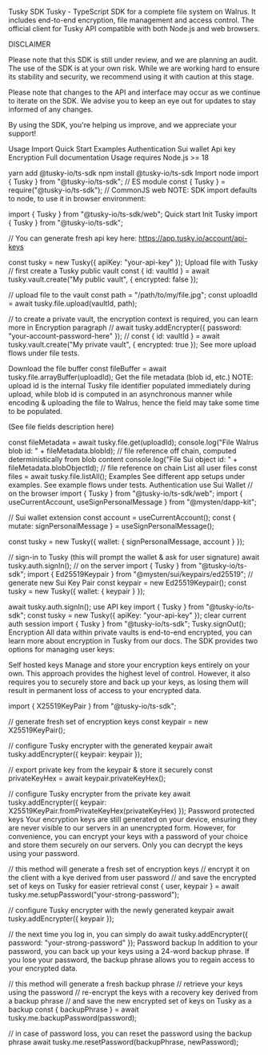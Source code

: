 Tusky SDK
Tusky - TypeScript SDK for a complete file system on Walrus.
It includes end-to-end encryption, file management and access control.
The official client for Tusky API compatible with both Node.js and web browsers.


DISCLAIMER

Please note that this SDK is still under review, and we are planning an audit. The use of the SDK is at your own risk.
While we are working hard to ensure its stability and security, we recommend using it with caution at this stage.

Please note that changes to the API and interface may occur as we continue to iterate on the SDK. We advise you to keep an eye out for updates to stay informed of any changes.

By using the SDK, you're helping us improve, and we appreciate your support!


Usage
Import
Quick Start
Examples
Authentication
Sui wallet
Api key
Encryption
Full documentation
Usage
requires Node.js >= 18

yarn add @tusky-io/ts-sdk
npm install @tusky-io/ts-sdk
Import
node
import { Tusky } from "@tusky-io/ts-sdk"; // ES module
const { Tusky } = require("@tusky-io/ts-sdk"); // CommonJS
web
NOTE: SDK import defaults to node, to use it in browser environment:

import { Tusky } from "@tusky-io/ts-sdk/web";
Quick start
Init Tusky
import { Tusky } from "@tusky-io/ts-sdk";

// You can generate fresh api key here: https://app.tusky.io/account/api-keys

const tusky = new Tusky({ apiKey: "your-api-key" });
Upload file with Tusky
// first create a Tusky public vault
const { id: vaultId } = await tusky.vault.create("My public vault", { encrypted: false });

// upload file to the vault
const path = "/path/to/my/file.jpg";
const uploadId = await tusky.file.upload(vaultId, path);

// to create a private vault, the encryption context is required, you can learn more in Encryption paragraph
// await tusky.addEncrypter({ password: "your-account-password-here" });
// const { id: vaultId } = await tusky.vault.create("My private vault", { encrypted: true });
See more upload flows under file tests.

Download the file buffer
const fileBuffer = await tusky.file.arrayBuffer(uploadId);
Get the file metadata (blob id, etc.)
NOTE: upload id is the internal Tusky file identifier populated immediately during upload, while blob id is computed in an asynchronous manner while encoding & uploading the file to Walrus, hence the field may take some time to be populated.

(See file fields description here)

const fileMetadata = await tusky.file.get(uploadId);
console.log("File Walrus blob id: " + fileMetadata.blobId); // file reference off chain, computed deterministically from blob content
console.log("File Sui object id: " + fileMetadata.blobObjectId); // file reference on chain
List all user files
const files = await tusky.file.listAll();
Examples
See different app setups under examples.
See example flows under tests.
Authentication
use Sui Wallet
// on the browser
import { Tusky } from "@tusky-io/ts-sdk/web";
import { useCurrentAccount, useSignPersonalMessage } from "@mysten/dapp-kit";

// Sui wallet extension
const account = useCurrentAccount();
const { mutate: signPersonalMessage } = useSignPersonalMessage();

const tusky = new Tusky({ wallet: { signPersonalMessage, account } });

// sign-in to Tusky (this will prompt the wallet & ask for user signature)
await tusky.auth.signIn();
// on the server
import { Tusky } from "@tusky-io/ts-sdk";
import { Ed25519Keypair } from "@mysten/sui/keypairs/ed25519";
// generate new Sui Key Pair
const keypair = new Ed25519Keypair();
const tusky = new Tusky({ wallet: { keypair } });

await tusky.auth.signIn();
use API key
import { Tusky } from "@tusky-io/ts-sdk";
const tusky = new Tusky({ apiKey: "your-api-key" });
clear current auth session
import { Tusky } from "@tusky-io/ts-sdk";
Tusky.signOut();
Encryption
All data within private vaults is end-to-end encrypted, you can learn more about encryption in Tusky from our docs.
The SDK provides two options for managing user keys:

Self hosted keys
Manage and store your encryption keys entirely on your own. This approach provides the highest level of control. However, it also requires you to securely store and back up your keys, as losing them will result in permanent loss of access to your encrypted data.

import { X25519KeyPair } from "@tusky-io/ts-sdk";

// generate fresh set of encryption keys
const keypair = new X25519KeyPair();

// configure Tusky encrypter with the generated keypair
await tusky.addEncrypter({ keypair: keypair });

// export private key from the keypair & store it securely
const privateKeyHex = await keypair.privateKeyHex();

// configure Tusky encrypter from the private key
await tusky.addEncrypter({ keypair: X25519KeyPair.fromPrivateKeyHex(privateKeyHex) });
Password protected keys
Your encryption keys are still generated on your device, ensuring they are never visible to our servers in an unencrypted form. However, for convenience, you can encrypt your keys with a password of your choice and store them securely on our servers. Only you can decrypt the keys using your password.

// this method will generate a fresh set of encryption keys
// encrypt it on the client with a kye derived from user password
// and save the encrypted set of keys on Tusky for easier retrieval
const { user, keypair } = await tusky.me.setupPassword("your-strong-password");

// configure Tusky encrypter with the newly generated keypair
await tusky.addEncrypter({ keypair });

// the next time you log in, you can simply do
await tusky.addEncrypter({ password: "your-strong-password" });
Password backup
In addition to your password, you can back up your keys using a 24-word backup phrase. If you lose your password, the backup phrase allows you to regain access to your encrypted data.

// this method will generate a fresh backup phrase
// retrieve your keys using the password
// re-encrypt the keys with a recovery key derived from a backup phrase
// and save the new encrypted set of keys on Tusky as a backup
const { backupPhrase } = await tusky.me.backupPassword(password);

// in case of password loss, you can reset the password using the backup phrase
await tusky.me.resetPassword(backupPhrase, newPassword);